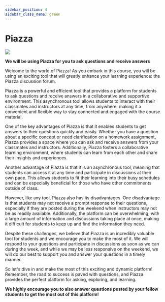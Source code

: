 ```yaml
---
sidebar_position: 4
sidebar_class_name: green
---
```


# Piazza

![](http://piazza.com/images/splash/PageTop/Piazza-Icon.png)

**We will be using Piazza for you to ask questions and receive answers**

Welcome to the world of Piazza! As you embark in this course, you will be using an exciting tool that will greatly enhance your learning experience: the Piazza discussion forum.

Piazza is a powerful and efficient tool that provides a platform for students to ask questions and receive answers in a collaborative and supportive environment. This asynchronous tool allows students to interact with their classmates and instructors at any time, from anywhere, making it a convenient and flexible way to stay connected and engaged with the course material.

One of the key advantages of Piazza is that it enables students to get answers to their questions quickly and easily. Whether you have a question about a specific concept or need clarification on a homework assignment, Piazza provides a space where you can ask and receive answers from your classmates and instructors. Additionally, Piazza fosters a collaborative learning environment, where students can learn from each other and share their insights and experiences.

Another advantage of Piazza is that it is an asynchronous tool, meaning that students can access it at any time and participate in discussions at their own pace. This allows students to fit their learning into their busy schedules and can be especially beneficial for those who have other commitments outside of class.

However, like any tool, Piazza also has its disadvantages. One disadvantage is that students may not receive a prompt response to their questions, especially if they are posted during the weekend when instructors may not be as readily available. Additionally, the platform can be overwhelming, with a large amount of information and discussions taking place at once, making it difficult for students to keep up and find the information they need.

Despite these challenges, we believe that Piazza is an incredibly valuable tool for students and we encourage you to make the most of it. We will respond to your questions and participate in discussions as soon as we can during the week, and while we may be less responsive on the weekend, we will do our best to support you and answer your questions in a timely manner.

So let's dive in and make the most of this exciting and dynamic platform! Remember, the road to success is paved with questions, and Piazza provides the perfect platform for asking, exploring, and learning.

**We highly encourage you to also answer questions posted by your fellow students to get the most out of this platform!**
